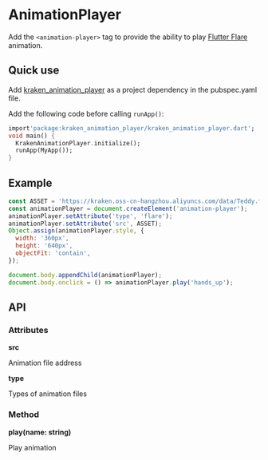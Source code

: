 # AnimationPlayer

Add the `<animation-player>` tag to provide the ability to play [Flutter Flare](https://fireship.io/lessons/animated-navigation-flutter-flare/) animation.

## Quick use

Add [kraken_animation_player](https://pub.dev/packages/kraken_animation_player) as a project dependency in the pubspec.yaml file.

Add the following code before calling `runApp()`:

```dart
import'package:kraken_animation_player/kraken_animation_player.dart';
void main() {
  KrakenAnimationPlayer.initialize();
  runApp(MyApp());
}
```

## Example

```javascript
const ASSET = 'https://kraken.oss-cn-hangzhou.aliyuncs.com/data/Teddy.flr';
const animationPlayer = document.createElement('animation-player');
animationPlayer.setAttribute('type', 'flare');
animationPlayer.setAttribute('src', ASSET);
Object.assign(animationPlayer.style, {
  width: '360px',
  height: '640px',
  objectFit: 'contain',
});

document.body.appendChild(animationPlayer);
document.body.onclick = () => animationPlayer.play('hands_up');
```

## API

### Attributes

**src**

Animation file address

**type**

Types of animation files

### Method

**play(name: string)**

Play animation
